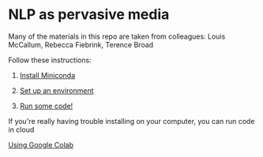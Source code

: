# NLP as pervasive media 

Many of the materials in this repo are taken from colleagues: Louis McCallum, Rebecca Fiebrink, Terence Broad

Follow these instructions:

1. [Install Miniconda](https://git.soton.ac.uk/ysb1a23/pervasivemediaexploration/-/blob/main/week_ten/installing_miniconda.md?ref_type=heads)

2. [Set up an environment](https://git.soton.ac.uk/ysb1a23/pervasivemediaexploration/-/blob/main/week_ten/setting_up_environment.md?ref_type=heads)

3. [Run some code!](https://github.com/yadlra/pervasive-media-nlp/blob/main/week10/running_code.md)

If you're really having trouble installing on your computer, you can run code in cloud

[Using Google Colab](https://github.com/yadlra/pervasive-media-nlp/blob/main/week10/google_colab.md)
